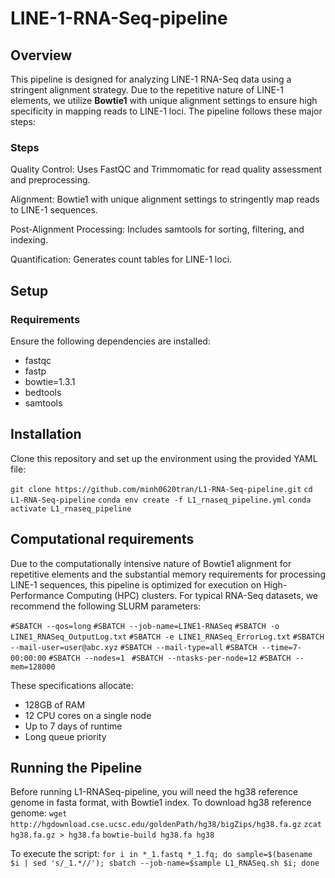 # LINE-1-RNA-Seq-pipeline

## Overview

This pipeline is designed for analyzing LINE-1 RNA-Seq data using a stringent alignment strategy. Due to the repetitive nature of LINE-1 elements, we utilize **Bowtie1** with unique alignment settings to ensure high specificity in mapping reads to LINE-1 loci. The pipeline follows these major steps:

### Steps

Quality Control: Uses FastQC and Trimmomatic for read quality assessment and preprocessing.

Alignment: Bowtie1 with unique alignment settings to stringently map reads to LINE-1 sequences.

Post-Alignment Processing: Includes samtools for sorting, filtering, and indexing.

Quantification: Generates count tables for LINE-1 loci.

## Setup

### Requirements

Ensure the following dependencies are installed:
  - fastqc
  - fastp
  - bowtie=1.3.1
  - bedtools
  - samtools

## Installation

Clone this repository and set up the environment using the provided YAML file:

```git clone https://github.com/minh0620tran/L1-RNA-Seq-pipeline.git```
```cd L1-RNA-Seq-pipeline```
```conda env create -f L1_rnaseq_pipeline.yml```
```conda activate L1_rnaseq_pipeline```

## Computational requirements
Due to the computationally intensive nature of Bowtie1 alignment for repetitive elements and the substantial memory requirements for processing LINE-1 sequences, this pipeline is optimized for execution on High-Performance Computing (HPC) clusters.
For typical RNA-Seq datasets, we recommend the following SLURM parameters:

```#SBATCH --qos=long```
```#SBATCH --job-name=LINE1-RNASeq```
```#SBATCH -o LINE1_RNASeq_OutputLog.txt```
```#SBATCH -e LINE1_RNASeq_ErrorLog.txt```
```#SBATCH --mail-user=user@abc.xyz```
```#SBATCH --mail-type=all```
```#SBATCH --time=7-00:00:00```
```#SBATCH --nodes=1 ```
```#SBATCH --ntasks-per-node=12```
```#SBATCH --mem=128000```

These specifications allocate:
- 128GB of RAM
- 12 CPU cores on a single node
- Up to 7 days of runtime
- Long queue priority

## Running the Pipeline

Before running L1-RNASeq-pipeline, you will need the hg38 reference genome in fasta format, with Bowtie1 index. To download hg38 reference genome: 
```wget http://hgdownload.cse.ucsc.edu/goldenPath/hg38/bigZips/hg38.fa.gz```
```zcat hg38.fa.gz > hg38.fa```
```bowtie-build hg38.fa hg38```

To execute the script: 
```for i in *_1.fastq *_1.fq; do sample=$(basename $i | sed 's/_1.*//'); sbatch --job-name=$sample L1_RNASeq.sh $i; done```

